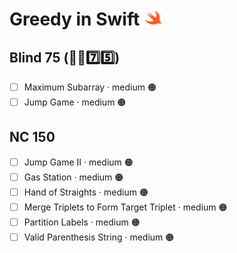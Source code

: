 # Greedy in Swift <img src="../../assets/swiftLogo.png" style="height: 1em; vertical-align: top">

## Blind 75 (🧑‍🦯7️⃣5️⃣)
- [ ] Maximum Subarray · medium 🟠
- [ ] Jump Game · medium 🟠

## NC 150
- [ ] Jump Game II · medium 🟠
- [ ] Gas Station · medium 🟠
- [ ] Hand of Straights · medium 🟠
- [ ] Merge Triplets to Form Target Triplet · medium 🟠
- [ ] Partition Labels · medium 🟠
- [ ] Valid Parenthesis String · medium 🟠
